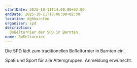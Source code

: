 ```yaml
---
startDate: 2025-10-11T14:00:00+02:00
endDate: 2025-10-11T18:00:00+02:00
location: dghbarnten
organizer: spd
description:
  Boßelturnier der SPD in Barnten.
name: Boßelturnier
---
```


Die SPD lädt zum traditionellen Boßelturnier in Barnten ein.

Spaß und Sport für alle Altersgruppen. Anmeldung erwünscht.